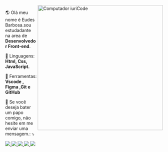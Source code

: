 <img src = "https://raw.githubusercontent.com/MicaelliMedeiros/micaellimedeiros/master/image/computer-illustration.png" min-width = "400px" max-width = "400px" width = "400px" align = "right" alt = "Computador iuriCode">

<p align = "left"> 
 🌎 Olá meu nome é Eudes Barbosa.sou estudadante na area de <strong>Desenvolvedor Front-end</strong>. <br>
 
</p>

<p align = "left">
  🦄 Linguagens: <strong> Html, Css, JavaScript.</strong>
</p>

<p align = "left">
  💼 Ferramentas: <strong>  Vscode , Figma ,Git e GitHub  </strong>
</p>

<p align = "left">
  💌  Se você deseja bater um papo comigo, não hesite em me enviar uma mensagem.: ⤵️
</p>

<p align = "left">
  <a href="https://mail.google.com/mail/u/1/?hl=pt_BR#inbox" alt="Gmail">
  <img src = "https://img.shields.io/badge/-Gmail-FF0000?style=flat-square&labelColor=FF0000&logo=gmail&logoColor=white&link=LINK-DO-SEU-EMAIL" /> </a>

  <a href="https://www.linkedin.com/feed/?trk=BR-SEM_google-adwords_Jordan-brand-sign-up" alt="Linkedin">
  <img src = "https://img.shields.io/badge/-Linkedin-0e76a8?style=flat-square&logo=Linkedin&logoColor=white&link=LINK-DO-SEU-LINKEDIN" /> </a>

  <a href="https://web.whatsapp.com/" alt="WhatsApp">
  <img src = "https://img.shields.io/badge/-WhatsApp-25d366?style=flat-square&labelColor=25d366&logo=whatsapp&logoColor=white&link=API-DO-SEU-WHATSAPP" /> </a>

  <a href="https://www.facebook.com/" alt="Facebook">
  <img src = "https://img.shields.io/badge/-Facebook-3b5998?style=flat-square&labelColor=3b5998&logo=facebook&logoColor=white&link=LINK-DO-SEU-FACEBOOK" /> </a>

  <a href="https://www.instagram.com/explore/?gclid=Cj0KCQiA8ICOBhDmARIsAEGI6o10C3z13Gg4N6jRaA8j__urmR8rIhoDNaX3qp9JcuhwMs0YSLDEHkMaAi6TEALw_wcB" alt="Instagram">
  <img src = "https://img.shields.io/badge/-Instagram-DF0174?style=flat-square&labelColor=DF0174&logo=instagram&logoColor=white&link=LINK-DO-SEU-INSTAGRAM" /> </a>
</p>  
